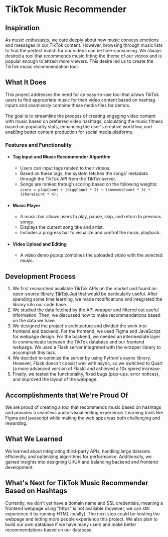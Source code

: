 # TikTok Music Recommender

## Inspiration

As music enthusiasts, we care deeply about how music conveys emotions and messages in our TikTok content. However, browsing through music lists to find the perfect match for our videos can be time-consuming. We always desired a tool that recommends music fitting the theme of our videos and is popular enough to attract more viewers. This desire led us to create the TikTok music recommendation tool.

## What It Does

This project addresses the need for an easy-to-use tool that allows TikTok users to find appropriate music for their video content based on hashtag inputs and seamlessly combine these media files for demos. <br><br>The goal is to streamline the process of creating engaging video content with music based on preferred video hashtags, calculating the music fitness based on popularity stats, enhancing the user's creative workflow, and enabling better content production for social media platforms.

### Features and Functionality

- #### Tag Input and Music Recommender Algorithm
  - Users can input tags related to their videos.
  - Based on these tags, the system fetches the songs' metadata through the TikTok API from the TikTok server.
  - Songs are ranked through scoring based on the following weights: <br>
    `score = playCount + (diggCount * 2) + (commentCount * 3) + (shareCount * 4);`

- #### Music Player
  - A music bar allows users to play, pause, skip, and return to previous songs.
  - Displays the current song title and artist.
  - Includes a progress bar to visualize and control the music playback.

- #### Video Upload and Editing
  - A video demo popup combines the uploaded video with the selected music.

## Development Process

1. We first researched available TikTok APIs on the market and found an open-source library [TikTok-Api](https://github.com/davidteather/TikTok-Api) that would be particularly useful. After spending some time learning, we made modifications and integrated the library into our code base.
2. We studied the data fetched by the API wrapper and filtered out useful information. Then, we discussed how to make recommendations based on the data we have.
3. We designed the project's architecture and divided the work into frontend and backend. For the frontend, we used Figma and JavaScript for webpage design. For the backend, we needed an intermediate layer to communicate between the TikTok database and our frontend webpage. We used a Flask server integrated with the wrapper library to accomplish this task.
4. We decided to optimize the server by using Python's async library. However, Flask doesn't coexist well with async, so we switched to Quart (a more advanced version of Flask) and achieved a 10x speed increase.
5. Finally, we tested the functionality, fixed bugs (pop-ups, error notices), and improved the layout of the webpage.

## Accomplishments that We're Proud Of

We are proud of creating a tool that recommends music based on hashtags and provides a seamless audio-visual editing experience. Learning tools like Figma and javascript while making the web apps was both challenging and rewarding.

## What We Learned

We learned about integrating third-party APIs, handling large datasets efficiently, and optimizing algorithms for performance. Additionally, we gained insights into designing UI/UX and balancing backend and frontend development.

## What's Next for TikTok Music Recommender Based on Hashtags

Currently, we don't yet have a domain name and SSL credentials, meaning a frontend webpage using "https" is not available (however, we can still experience it by running HTML locally). The next step could be hosting the webpage and letting more people experience this project. We also plan to build our own database if we have many users and make better recommendations based on our database.
